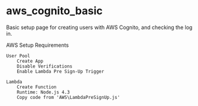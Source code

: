 # aws_cognito_basic
Basic setup page for creating users with AWS Cognito, and checking the log in.


AWS Setup Requirements

	User Pool
		Create App
		Disable Verifications
		Enable Lambda Pre Sign-Up Trigger

	Lambda
		Create Function
		Runtime: Node.js 4.3
		Copy code from 'AWS\LambdaPreSignUp.js'